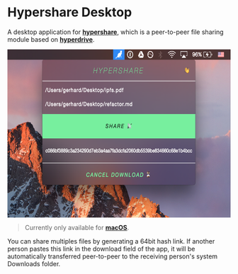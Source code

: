 # Hypershare Desktop

A desktop application for [**hypershare**](https://github.com/gerhardberger/hypershare),
which is a peer-to-peer file sharing module based on [**hyperdrive**](https://github.com/mafintosh/hyperdrive).

<p align="center">
  <img align="center" src="./screenshot.png" height=380 />
</p>

> Currently only available for **[macOS](https://github.com/gerhardberger/hypershare-desktop/releases/download/v1.0/Hypershare-osx-1.0.0.zip)**.

You can share multiples files by generating a 64bit hash link. If another person
pastes this link in the download field of the app, it will be automatically
transferred peer-to-peer to the receiving person's system Downloads folder.
